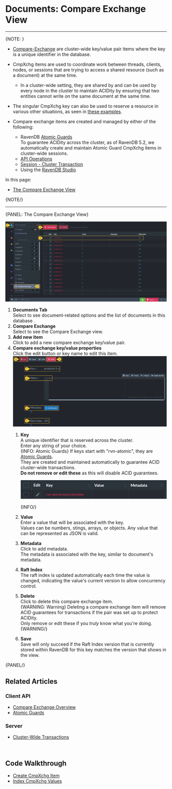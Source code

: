 ﻿# Documents: Compare Exchange View
---

{NOTE: }

* [Compare-Exchange](../../../client-api/operations/compare-exchange/overview) are cluster-wide key/value pair items where the key 
  is a unique identifier in the database.

* CmpXchg items are used to coordinate work between threads, clients, nodes, or sessions that are 
  trying to access a shared resource (such as a document) at the same time.
   * In a cluster-wide setting, they are shared by and can be used by every node in the cluster to maintain ACIDity 
   by ensuring that two entities cannot write on the same document at the same time.  

* The singular CmpXchg key can also be used to reserve a resource in various other situations, as seen in [these examples](../../../client-api/operations/compare-exchange/overview#example-i---email-address-reservation).

* Compare exchange items are created and managed by either of the following:
  * RavenDB [Atomic Guards](../../../client-api/operations/compare-exchange/atomic-guards)  
    To guarantee ACIDity across the cluster, 
    as of RavenDB 5.2, we automatically create and maintain Atomic Guard CmpXchg items in cluster-wide sessions.  
  * [API Operations](../../../client-api/operations/compare-exchange/overview)
  * [Session - Cluster Transaction](../../../client-api/session/cluster-transaction)
  * Using the [RavenDB Studio](../../../studio/database/documents/compare-exchange-view#the-compare-exchange-view)

In this page:

* [The Compare Exchange View](../../../studio/database/documents/compare-exchange-view#the-compare-exchange-view)

{NOTE/}

---

{PANEL: The Compare Exchange View}

![Compare Exchange View](images/compare-exchange-view.png "Compare Exchange View")

1. **Documents Tab**  
   Select to see document-related options and the list of documents in this database .  
2. **Compare Exchange**  
   Select to see the Compare Exchange view.  
3. **Add new item**  
   Click to add a new compare exchange key/value pair.  
4. **Compare exchange key/value properties**  
   Click the edit button or key name to edit this item.  
    ![Compare Exchange Single Pair](images/compare-exchange-single-pair.png "Compare Exchange Single Pair")
    1. **Key**  
       A unique identifier that is reserved across the cluster.  
       Enter any string of your choice.  
        {INFO: Atomic Guards}
        If keys start with "rvn-atomic", they are [Atomic Guards](../../../client-api/operations/compare-exchange/atomic-guards).  
        They are created and maintained automatically to guarantee ACID cluster-wide transactions.  
        **Do not remove or edit these** as this will disable ACID guarantees.  
        
        ![Atomic Guard](images/compare-exchange-atomic-guard.png "Atomic Guard")

        {INFO/}
    2. **Value**  
       Enter a value that will be associated with the key.  
       Values can be numbers, stings, arrays, or objects. Any value that can be represented as JSON is valid.
    3. **Metadata**  
       Click to add metadata.  
       The metadata is associated with the key, similar to document's metadata.  
    4. **Raft Index**  
       The raft index is updated automatically each time the value is changed, indicating the value's current version to allow concurrency control.  
    5. **Delete**  
       Click to delete this compare exchange item.  
       {WARNING: Warning}
       Deleting a compare exchange item will remove ACID guarantees for transactions if the pair was set up to protect ACIDity.  
       Only remove or edit these if you _truly_ know what you're doing.  
       {WARNING/}
    6. **Save**  
       Save will only succeed if the Raft Index version that is currently stored within RavenDB for this key 
       matches the version that shows in the view.  

{PANEL/}


## Related Articles

### Client API

- [Compare Exchange Overview](../../../client-api/operations/compare-exchange/overview)  
- [Atomic Guards](../../../client-api/operations/compare-exchange/atomic-guards)  

### Server

- [Cluster-Wide Transactions](../../../server/clustering/cluster-transactions)  

<br/>

## Code Walkthrough

- [Create CmpXchg Item](https://demo.ravendb.net/demos/csharp/compare-exchange/create-compare-exchange)  
- [Index CmpXchg Values](https://demo.ravendb.net/demos/csharp/compare-exchange/index-compare-exchange)  
